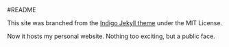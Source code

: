 #README

This site was branched from the [Indigo Jekyll theme](http://sergiokopplin.github.io/indigo) under the MIT License.

Now it hosts my personal website. Nothing too exciting, but a public face. 

